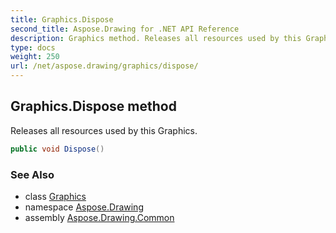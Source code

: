 ```yaml
---
title: Graphics.Dispose
second_title: Aspose.Drawing for .NET API Reference
description: Graphics method. Releases all resources used by this Graphics
type: docs
weight: 250
url: /net/aspose.drawing/graphics/dispose/
---
```

## Graphics.Dispose method

Releases all resources used by this Graphics.

```csharp
public void Dispose()
```

### See Also

* class [Graphics](../)
* namespace [Aspose.Drawing](../../graphics/)
* assembly [Aspose.Drawing.Common](../../../)


